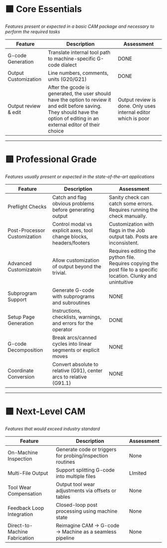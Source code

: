 
# 🟩 Core Essentials
*Features present or expected in a basic CAM package and necessary to perform the required tasks*

| Feature              | Description                                                     | Assessment |
| -------------------- | --------------------------------------------------------------- | ---------- |
| G-code Generation    | Translate internal tool path to machine-specific G-code dialect | DONE       |
| Output Customization | Line numbers, comments, units (G20/G21)                         | DONE       |
| Output review & edit | After the gcode is generated, the user should have the option to review it and edit before saving. They should have the option of editing in an external editor of their choice | Output review is done.  Only uses internal editor which is poor |

---

# 🟨 Professional Grade
*Features usually present or expected in the state-of-the-art applications*

| Feature                      | Description                                                         | Assessment                                                                                                          |
| ---------------------------- | ------------------------------------------------------------------- | ------------------------------------------------------------------------------------------------------------------- |
| Preflight Checks             | Catch and flag obvious problems before generating output            | Sanity check can catch some errors.  Requires running the check manually.                                           |
| Post-Processor Customization | Control modal vs explicit axes, tool change blocks, headers/footers | Customization with flags in the Job output tab.  Posts are inconsistent.                                            |
| Advanced Customizatoin       | Allow customization of output beyond the trivial.                   | Requires editing the python file.<br>Requires copying the post file to a specific location.  Clunky and unintuitive |
| Subprogram Support           | Generate G-code with subprograms and subroutines                    | NONE                                                                                                                |
| Setup Page Generation        | Instructions, checklists, warnings, and errors for the operator     | DONE                                                                                                                |
| G-code Decomposition         | Break arcs/canned cycles into linear segments or explicit moves     | NONE                                                                                                                |
| Coordinate Conversion        | Convert absolute to relative (G91), center arcs to relative (G91.1) | NONE                                                                                                                |

---

# 🟦 Next-Level CAM
*Features that would exceed industry standard*

| Feature                       | Description                                               | Assessment |
| ----------------------------- | --------------------------------------------------------- | ---------- |
| On-Machine Inspection         | Generate code or triggers for probing/inspection routines | None       |
| Multi-File Output             | Support splitting G-code into multiple files              | LImited    |
| Tool Wear Compensation        | Output tool wear adjustments via offsets or tables        | None       |
| Feedback Loop Integration     | Closed-loop post processing using machine state           | None       |
| Direct-to-Machine Fabrication | Reimagine CAM → G-code → Machine as a seamless pipeline   | None       |
